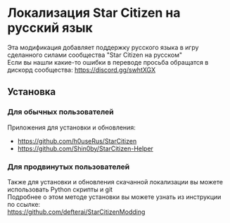 # Локализация Star Citizen на русский язык

Эта модификация добавляет поддержку русского языка в игру сделанного силами сообщества "Star Citizen на русском"  
Если вы нашли какие-то ошибки в переводе просьба обращатся в дискорд сообщества: https://discord.gg/swhtXGX

## Установка

### Для обычных пользователей

Приложения для установки и обновления:
* https://github.com/h0useRus/StarCitizen
* https://github.com/Shin0by/StarCitizen-Helper

### Для продвинутых пользователей

Также для установки и обновления скачанной локализации вы можете использовать Python скрипты и git  
Подробнее о этом методе установки вы можете узнать из инструкции по ссылке:  
https://github.com/defterai/StarCitizenModding
